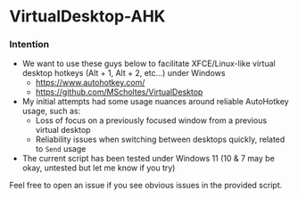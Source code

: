
# VirtualDesktop-AHK

### Intention
 - We want to use these guys below to facilitate XFCE/Linux-like virtual desktop hotkeys (Alt + 1, Alt + 2, etc...) under Windows
     - https://www.autohotkey.com/
     - https://github.com/MScholtes/VirtualDesktop
 - My initial attempts had some usage nuances around reliable AutoHotkey usage, such as:
     - Loss of focus on a previously focused window from a previous virtual desktop
     - Reliability issues when switching between desktops quickly, related to `Send` usage
 - The current script has been tested under Windows 11 (10 & 7 may be okay, untested but let me know if you try)

Feel free to open an issue if you see obvious issues in the provided script.
